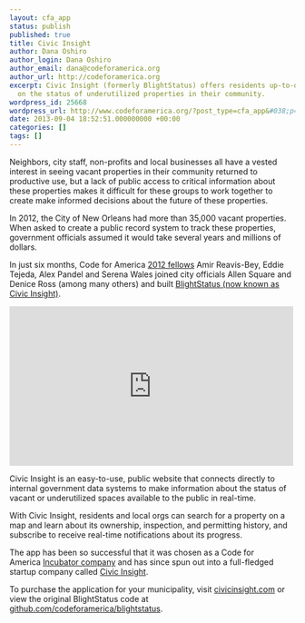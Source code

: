 ```yaml
---
layout: cfa_app
status: publish
published: true
title: Civic Insight
author: Dana Oshiro
author_login: Dana Oshiro
author_email: dana@codeforamerica.org
author_url: http://codeforamerica.org
excerpt: Civic Insight (formerly BlightStatus) offers residents up-to-date information
  on the status of underutilized properties in their community.
wordpress_id: 25668
wordpress_url: http://www.codeforamerica.org/?post_type=cfa_app&#038;p=25668
date: 2013-09-04 18:52:51.000000000 +00:00
categories: []
tags: []
---
```

Neighbors, city staff, non-profits and local businesses all have a vested interest in seeing vacant properties in their community returned to productive use, but a lack of public access to critical information about these properties makes it difficult for these groups to work together to create make informed decisions about the future of these properties.

In 2012, the City of New Orleans had more than 35,000 vacant properties. When asked to create a public record system to track these properties, government officials assumed it would take several years and millions of dollars.

In just six months, Code for America <a href="http://www.codeforamerica.org/2012-fellows/">2012 fellows</a> Amir Reavis-Bey, Eddie Tejeda, Alex Pandel and Serena Wales joined city officials Allen Square and Denice Ross (among many others) and built <a href="http://civicinsight.com/">BlightStatus (now known as Civic Insight)</a>.

<iframe src="http://player.vimeo.com/video/49144625" height="281" width="500" frameborder="0"></iframe>

Civic Insight is an easy-to-use, public website that connects directly to internal government data systems to make information about the status of vacant or underutilized spaces available to the public in real-time.

With Civic Insight, residents and local orgs can search for a property on a map and learn about its ownership, inspection, and permitting history, and subscribe to receive real-time notifications about its progress.

The app has been so successful that it was chosen as a Code for America <a href="http://www.codeforamerica.org/2013/08/05/insight-on-the-incubator/">Incubator company</a> and has since spun out into a full-fledged startup company called <a href="http://civicinsight.com/">Civic Insight</a>.

To purchase the application for your municipality, visit <a href="http://civicinsight.com/">civicinsight.com</a> or view the original BlightStatus code at <a href="https://github.com/codeforamerica/blightstatus">github.com/codeforamerica/blightstatus</a>.
